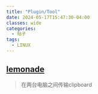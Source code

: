 ```yaml
---
title: "Plugin/Tool"
date: 2024-05-17T15:47:30-04:00
classes: wide
categories:
  - 帖子
tags:
  - LINUX
---
```


## [lemonade](https://github.com/lemonade-command/lemonade)

> 在两台电脑之间传输clipboard
